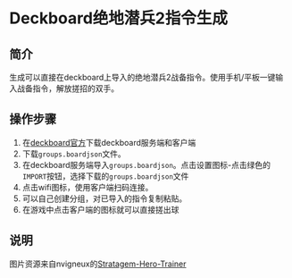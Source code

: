 # Deckboard绝地潜兵2指令生成


## 简介
生成可以直接在deckboard上导入的绝地潜兵2战备指令。使用手机/平板一键输入战备指令，解放搓招的双手。

## 操作步骤
1. 在[deckboard官方](https://www.deckboard.app/#download)下载deckboard服务端和客户端
2. 下载`groups.boardjson`文件。
3. 在deckboard服务端导入`groups.boardjson`。点击设置图标-点击绿色的`IMPORT`按钮，选择下载的`groups.boardjson`文件
4. 点击wifi图标，使用客户端扫码连接。
5. 可以自己创建分组，对已导入的指令复制粘贴。
6. 在游戏中点击客户端的图标就可以直接搓出球


## 说明
图片资源来自nvigneux的[Stratagem-Hero-Trainer](https://github.com/nvigneux/Stratagem-Hero-Trainer)
